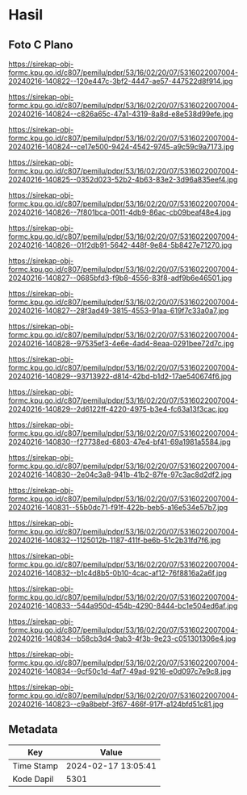 # Hasil

## Foto C Plano

https://sirekap-obj-formc.kpu.go.id/c807/pemilu/pdpr/53/16/02/20/07/5316022007004-20240216-140822--120e447c-3bf2-4447-ae57-447522d8f914.jpg

https://sirekap-obj-formc.kpu.go.id/c807/pemilu/pdpr/53/16/02/20/07/5316022007004-20240216-140824--c826a65c-47a1-4319-8a8d-e8e538d99efe.jpg

https://sirekap-obj-formc.kpu.go.id/c807/pemilu/pdpr/53/16/02/20/07/5316022007004-20240216-140824--ce17e500-9424-4542-9745-a9c59c9a7173.jpg

https://sirekap-obj-formc.kpu.go.id/c807/pemilu/pdpr/53/16/02/20/07/5316022007004-20240216-140825--0352d023-52b2-4b63-83e2-3d96a835eef4.jpg

https://sirekap-obj-formc.kpu.go.id/c807/pemilu/pdpr/53/16/02/20/07/5316022007004-20240216-140826--7f801bca-0011-4db9-86ac-cb09beaf48e4.jpg

https://sirekap-obj-formc.kpu.go.id/c807/pemilu/pdpr/53/16/02/20/07/5316022007004-20240216-140826--01f2db91-5642-448f-9e84-5b8427e71270.jpg

https://sirekap-obj-formc.kpu.go.id/c807/pemilu/pdpr/53/16/02/20/07/5316022007004-20240216-140827--0685bfd3-f9b8-4556-83f8-adf9b6e46501.jpg

https://sirekap-obj-formc.kpu.go.id/c807/pemilu/pdpr/53/16/02/20/07/5316022007004-20240216-140827--28f3ad49-3815-4553-91aa-619f7c33a0a7.jpg

https://sirekap-obj-formc.kpu.go.id/c807/pemilu/pdpr/53/16/02/20/07/5316022007004-20240216-140828--97535ef3-4e6e-4ad4-8eaa-0291bee72d7c.jpg

https://sirekap-obj-formc.kpu.go.id/c807/pemilu/pdpr/53/16/02/20/07/5316022007004-20240216-140829--93713922-d814-42bd-b1d2-17ae540674f6.jpg

https://sirekap-obj-formc.kpu.go.id/c807/pemilu/pdpr/53/16/02/20/07/5316022007004-20240216-140829--2d6122ff-4220-4975-b3e4-fc63a13f3cac.jpg

https://sirekap-obj-formc.kpu.go.id/c807/pemilu/pdpr/53/16/02/20/07/5316022007004-20240216-140830--f27738ed-6803-47e4-bf41-69a1981a5584.jpg

https://sirekap-obj-formc.kpu.go.id/c807/pemilu/pdpr/53/16/02/20/07/5316022007004-20240216-140830--2e04c3a8-941b-41b2-87fe-97c3ac8d2df2.jpg

https://sirekap-obj-formc.kpu.go.id/c807/pemilu/pdpr/53/16/02/20/07/5316022007004-20240216-140831--55b0dc71-f91f-422b-beb5-a16e534e57b7.jpg

https://sirekap-obj-formc.kpu.go.id/c807/pemilu/pdpr/53/16/02/20/07/5316022007004-20240216-140832--1125012b-1187-411f-be6b-51c2b31fd7f6.jpg

https://sirekap-obj-formc.kpu.go.id/c807/pemilu/pdpr/53/16/02/20/07/5316022007004-20240216-140832--b1c4d8b5-0b10-4cac-af12-76f8816a2a6f.jpg

https://sirekap-obj-formc.kpu.go.id/c807/pemilu/pdpr/53/16/02/20/07/5316022007004-20240216-140833--544a950d-454b-4290-8444-bc1e504ed6af.jpg

https://sirekap-obj-formc.kpu.go.id/c807/pemilu/pdpr/53/16/02/20/07/5316022007004-20240216-140834--b58cb3d4-9ab3-4f3b-9e23-c051301306e4.jpg

https://sirekap-obj-formc.kpu.go.id/c807/pemilu/pdpr/53/16/02/20/07/5316022007004-20240216-140834--9cf50c1d-4af7-49ad-9216-e0d097c7e9c8.jpg

https://sirekap-obj-formc.kpu.go.id/c807/pemilu/pdpr/53/16/02/20/07/5316022007004-20240216-140823--c9a8bebf-3f67-466f-917f-a124bfd51c81.jpg


## Metadata

| Key        | Value               |
| ---------- | ------------------- |
| Time Stamp | 2024-02-17 13:05:41 |
| Kode Dapil | 5301                |



